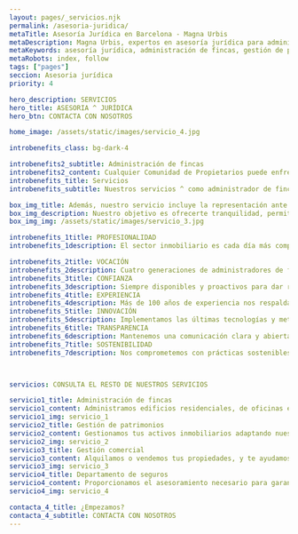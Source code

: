```yaml
---
layout: pages/_servicios.njk
permalink: /asesoria-juridica/
metaTitle: Asesoría Jurídica en Barcelona - Magna Urbis
metaDescription: Magna Urbis, expertos en asesoría jurídica para administración de fincas y gestión de patrimonios en Barcelona con más de 100 años de experiencia.
metaKeywords: asesoría jurídica, administración de fincas, gestión de patrimonios, Barcelona, inmobiliaria
metaRobots: index, follow
tags: ["pages"]
seccion: Asesoria jurídica
priority: 4

hero_description: SERVICIOS
hero_title: ASESORIA ^ JURÍDICA
hero_btn: CONTACTA CON NOSOTROS

home_image: /assets/static/images/servicio_4.jpg

introbenefits_class: bg-dark-4

introbenefits2_subtitle: Administración de fincas
introbenefits2_content: Cualquier Comunidad de Propietarios puede enfrentar distintos tipos de conflictos, que abarcan tanto aspectos objetivos, como la adaptación a nuevas normativas, la administración económica de la propiedad o la gestión de incidencias y obras, como aspectos subjetivos, tales como la morosidad o los problemas de convivencia.
introbenefits_title: Servicios
introbenefits_subtitle: Nuestros servicios ^ como administrador de fincas

box_img_title: Además, nuestro servicio incluye la representación ante organismos públicos y privados, así como la mediación en casos de disputas.
box_img_description: Nuestro objetivo es ofrecerte tranquilidad, permitiéndote centrarte en la gestión y rentabilidad de tus activos. ^ ^ Con un enfoque personalizado, trabajamos para que cada aspecto legal de tus fincas esté en orden y en conformidad con la ley.
box_img_img: /assets/static/images/servicio_3.jpg

introbenefits_1title: PROFESIONALIDAD
introbenefits_1description: El sector inmobiliario es cada día más complejo y técnico. Cuenta con un profesional especialista en administración de fincas o gestión de patrimonios inmobiliarios.

introbenefits_2title: VOCACIÓN
introbenefits_2description: Cuatro generaciones de administradores de fincas, aprendiendo y avanzando cada día para darte el mejor servicio.
introbenefits_3title: CONFIANZA
introbenefits_3description: Siempre disponibles y proactivos para dar respuesta a las necesidades de nuestros clientes.
introbenefits_4title: EXPERIENCIA
introbenefits_4description: Más de 100 años de experiencia nos respaldan en la administración y gestión de fincas.
introbenefits_5title: INNOVACIÓN
introbenefits_5description: Implementamos las últimas tecnologías y metodologías para optimizar la gestión de tu propiedad.
introbenefits_6title: TRANSPARENCIA
introbenefits_6description: Mantenemos una comunicación clara y abierta, proporcionando informes detallados y actualizaciones periódicas sobre la administración de tu finca.
introbenefits_7title: SOSTENIBILIDAD
introbenefits_7description: Nos comprometemos con prácticas sostenibles y responsables, buscando siempre el equilibrio entre rentabilidad y respeto al medio ambiente.



servicios: CONSULTA EL RESTO DE NUESTROS SERVICIOS

servicio1_title: Administración de fincas
servicio1_content: Administramos edificios residenciales, de oficinas e industriales en Barcelona.
servicio1_img: servicio_1
servicio2_title: Gestión de patrimonios
servicio2_content: Gestionamos tus activos inmobiliarios adaptando nuestros servicios a tus necesidades.
servicio2_img: servicio_2
servicio3_title: Gestión comercial
servicio3_content: Alquilamos o vendemos tus propiedades, y te ayudamos a encontrar las que mejor se ajusten a tu perfil patrimonial.
servicio3_img: servicio_3
servicio4_title: Departamento de seguros
servicio4_content: Proporcionamos el asesoramiento necesario para garantizar la excelencia en el servicio.
servicio4_img: servicio_4

contacta_4_title: ¿Empezamos?
contacta_4_subtitle: CONTACTA CON NOSOTROS
---
```

